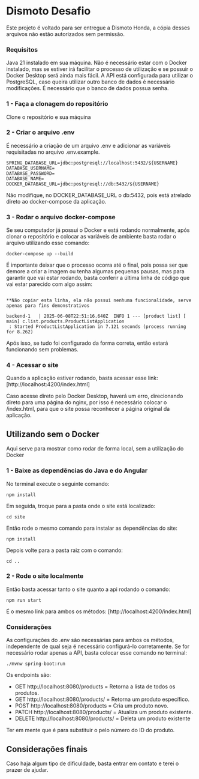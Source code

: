 # Dismoto Desafio

Este projeto é voltado para ser entregue a Dismoto Honda, a cópia desses arquivos não estão autorizados sem permissão.

### Requisitos
Java 21 instalado em sua máquina.
Não é necessário estar com o Docker instalado, mas se estiver irá facilitar o processo de utilização e se possuir o Docker Desktop será ainda mais fácil.
A API está configurada para utilizar o PostgreSQL, caso queira utilizar outro banco de dados é necessário modificações.
É necessário que o banco de dados possua senha.

### 1 - Faça a clonagem do repositório
Clone o repositório e sua máquina

### 2 - Criar o arquivo .env
É necessário a criação de um arquivo .env e adicionar as variáveis requisitadas no arquivo .env.example.

```
SPRING_DATABASE_URL=jdbc:postgresql://localhost:5432/${USERNAME}
DATABASE_USERNAME=
DATABASE_PASSWORD=
DATABASE_NAME=
DOCKER_DATABASE_URL=jdbc:postgresql://db:5432/${USERNAME}
```

Não modifique, no DOCKER_DATABASE_URL o db:5432, pois está atrelado direto ao docker-compose da aplicação.

### 3 - Rodar o arquivo docker-compose
Se seu computador já possui o Docker e está rodando normalmente, após clonar o repositório e colocar as variáveis de ambiente basta rodar o arquivo utilizando esse comando:

```
docker-compose up --build
```

É importante deixar que o processo ocorra até o final, pois possa ser que demore a criar a imagem ou tenha algumas pequenas pausas, mas para garantir que vai estar rodando, 
basta conferir a última linha de código que vai estar parecido com algo assim:
```

**Não copiar esta linha, ela não possui nenhuma funcionalidade, serve apenas para fins demonstrativos

backend-1   | 2025-06-08T22:51:16.640Z  INFO 1 --- [product list] [           main] c.list.products.ProductListApplication  
 : Started ProductListApplication in 7.121 seconds (process running for 8.262)
```

Após isso, se tudo foi configurado da forma correta, então estará funcionando sem problemas.

### 4 - Acessar o site
Quando a aplicação estiver rodando, basta acessar esse link:
[http://localhost:4200/index.html]

Caso acesse direto pelo Docker Desktop, haverá um erro, direcionando direto para uma página do nginx, por isso é necessário colocar o /index.html, 
para que o site possa reconhecer a página original da aplicação.

## Utilizando sem o Docker

Aqui serve para mostrar como rodar de forma local, sem a utilização do Docker

### 1 - Baixe as dependências do Java e do Angular
No terminal execute o seguinte comando:

```
npm install
```

Em seguida, troque para a pasta onde o site está localizado:

```
cd site
```

Então rode o mesmo comando para instalar as dependências do site:

```
npm install
```

Depois volte para a pasta raiz com o comando:

```
cd ..
```

### 2 - Rode o site localmente
Então basta acessar tanto o site quanto a api rodando o comando:

```
npm run start
```

É o mesmo link para ambos os métodos: [http://localhost:4200/index.html]

### Considerações
As configurações do .env são necessárias para ambos os métodos, independente de qual seja é necessário configurá-lo corretamente.
Se for necessário rodar apenas a API, basta colocar esse comando no terminal:

```
./mvnw spring-boot:run
```

Os endpoints são:

- GET http://localhost:8080/products = Retorna a lista de todos os produtos.
- GET http://localhost:8080/products/<number> = Retorna um produto específico.
- POST http://localhost:8080/products = Cria um produto novo.
- PATCH http://localhost:8080/products/<number> = Atualiza um produto existente.
- DELETE http://localhost:8080/products/<number> = Deleta um produto existente

Ter em mente que é para substituir o <number> pelo número do ID do produto.


## Considerações finais
Caso haja algum tipo de dificuldade, basta entrar em contato e terei o prazer de ajudar.

